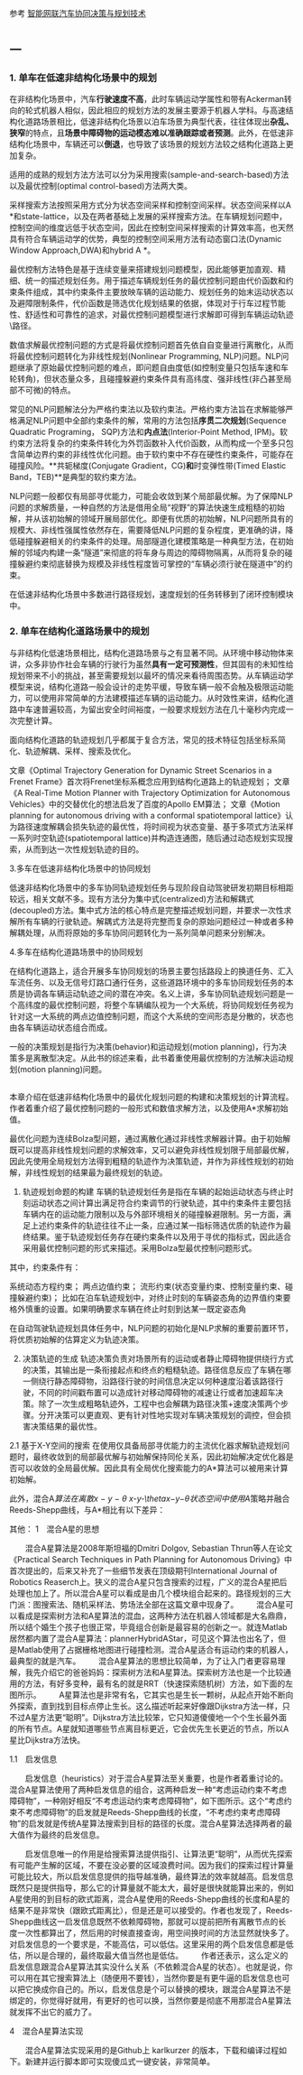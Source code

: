 参考 [智能网联汽车协同决策与规划技术](https://blog.csdn.net/mpt0816/category_11473928.html)

#
## 一
### 1. 单车在低速非结构化场景中的规划

在非结构化场景中，汽车**行驶速度不高**，此时车辆运动学属性和带有Ackerman转向的轮式机器人相似，因此相应的规划方法的发展主要源于机器人学科。与高速结构化道路场景相比，低速非结构化场景以泊车场景为典型代表，往往体现出**杂乱、狭窄**的特点，且**场景中障碍物的运动模态难以准确跟踪或者预测**。此外，在低速非结构化场景中，车辆还可以**倒退**，也导致了该场景的规划方法较之结构化道路上更加复杂。

适用的成熟的规划方法方法可以分为采用搜索(sample-and-search-based)方法以及最优控制(optimal control-based)方法两大类。

采样搜索方法按照采用方式分为状态空间采样和控制空间采样。状态空间采样以A *和state-lattice，以及在两者基础上发展的采样搜索方法。在车辆规划问题中，控制空间的维度远低于状态空间，因此在控制空间采样搜索的计算效率高，也天然具有符合车辆运动学的优势，典型的控制空间采用方法有动态窗口法(Dynamic Window Approach,DWA)和hybrid A *。

最优控制方法特色是基于连续变量来搭建规划问题模型，因此能够更加直观、精细、统一的描述规划任务。用于描述车辆规划任务的最优控制问题由代价函数和约束条件组成，其中约束条件主要放映车辆的运动能力、规划任务的始末运动状态以及避障限制条件，代价函数是筛选优化规划结果的依据，体现对于行车过程节能性、舒适性和可靠性的追求，对最优控制问题模型进行求解即可得到车辆运动轨迹\路径。

数值求解最优控制问题的方式是将最优控制问题首先依自自变量进行离散化，从而将最优控制问题转化为非线性规划(Nonlinear Programming, NLP)问题。NLP问题继承了原始最优控制问题的难点，即问题自由度低(如控制变量只包括车速和车轮转角)，但状态量众多，且碰撞躲避约束条件具有高纬度、强非线性(非凸甚至局部不可微)的特点。

常见的NLP问题解法分为严格约束法以及软约束法。严格约束方法旨在求解能够严格满足NLP问题中全部约束条件的解，常用的方法包括**序贯二次规划**(Sequence Quadratic Programing， SQP)方法和**内点法**(Interior-Point Method, IPM)。软约束方法将复杂的约束条件转化为外罚函数补入代价函数，从而构成一个至多只包含简单边界约束的非线性优化问题。由于软约束中不存在硬性约束条件，可能存在碰撞风险。**共轭梯度(Conjugate Gradient，CG)**和**时变弹性带(Timed Elastic Band，TEB)**是典型的软约束方法。

NLP问题一般都仅有局部寻优能力，可能会收敛到某个局部最优解。为了保障NLP问题的求解质量，一种自然的方法是借用全局“视野”的算法快速生成粗糙的初始解，并从该初始解的领域开展局部优化。即便有优质的初始解，NLP问题所具有的规模大、非线性强属性依然存在，需要降低NLP问题的复杂程度，更准确的讲，降低碰撞躲避相关的约束条件的处理。局部隧道化建模策略是一种典型方法，在初始解的邻域内构建一条“隧道”来彻底的将车身与周边的障碍物隔离，从而将复杂的碰撞躲避约束彻底替换为规模及非线性程度皆可掌控的“车辆必须行驶在隧道中”的约束。

在低速非结构化场景中多数进行路径规划，速度规划的任务转移到了闭环控制模块中。

### 2. 单车在结构化道路场景中的规划

与非结构化低速场景相比，结构化道路场景与之有显著不同。从环境中移动物体来讲，众多非协作社会车辆的行驶行为虽然**具有一定可预测性**，但其固有的未知性给规划带来不小的挑战，甚至需要规划以最坏的情况来看待周围态势。从车辆运动学模型来说，结构化道路一般会设计的走势平缓，导致车辆一般不会触及极限运动能力，可以使用非常简单的方法建模描述车辆的运动能力。从时效性来讲，结构化道路中车速普遍较高，为留出安全时间裕度，一般要求规划方法在几十毫秒内完成一次完整计算。

面向结构化道路的轨迹规划几乎都属于复合方法，常见的技术特征包括坐标系简化、轨迹解耦、采样、搜索及优化。

文章《Optimal Trajectory Generation for Dynamic Street Scenarios in a Frenet Frame》首次将Frenet坐标系概念应用到结构化道路上的轨迹规划；
文章《A Real-Time Motion Planner with Trajectory Optimization for Autonomous Vehicles》中的交替优化的想法启发了百度的Apollo EM算法；
文章《Motion planning for autonomous driving with a conformal spatiotemporal lattice》认为路径速度解耦会损失轨迹的最优性，将时间视为状态变量、基于多项式方法采样一系列时空轨迹(spatiotemporal lattice)并构造连通图，随后通过动态规划实现搜索，从而到达一次性规划轨迹的目的。


3.多车在低速非结构化场景中的协同规划

低速非结构化场景中的多车协同轨迹规划任务与现阶段自动驾驶研发初期目标相距较远，相关文献不多。现有方法分为集中式(centralized)方法和解耦式(decoupled)方法。集中式方法的核心特点是完整描述规划问题，并要求一次性求解所有车辆的行驶轨迹。解耦式方法是将完整而复杂的原始问题经过一种或者多种解耦处理，从而将原始的多车协同问题转化为一系列简单问题来分别解决。

4.多车在结构化道路场景中的协同规划

在结构化道路上，适合开展多车协同规划的场景主要包括路段上的换道任务、汇入车流任务、以及无信号灯路口通行任务，这些道路环境中的多车协同规划任务的本质是协调各车辆运动轨迹之间的潜在冲突。名义上讲，多车协同轨迹规划问题是一个高纬度的最优控制问题，将整个车辆编队视为一个大系统，将协同规划任务视为针对这一大系统的两点边值控制问题，而这个大系统的空间形态是分散的，状态也由各车辆运动状态组合而成。

一般的决策规划是指行为决策(behavior)和运动规划(motion planning)，行为决策多是离散型决定。从此书的综述来看，此书着重使用最优控制的方法解决运动规划(motion planning)问题。


## 
本章介绍在低速非结构化场景中的最优化规划问题的构建和决策规划的计算流程。作者着重介绍了最优控制问题的一般形式和数值求解方法，以及使用A*求解初始值。

最优化问题为连续Bolza型问题，通过离散化通过非线性求解器计算。由于初始解既可以提高非线性规划问题的求解效率，又可以避免非线性规划限于局部最优解，因此先使用全局规划方法得到粗糙的轨迹作为决策轨迹，并作为非线性规划的初始解，非线性规划的结果最为最终规划的轨迹。

1. 轨迹规划命题的构建
车辆的轨迹规划任务是指在车辆的起始运动状态与终止时刻运动状态之间计算出满足符合约束调节的行驶轨迹，其中约束条件主要包括车辆内在的运动能力限制以及与外部环境相关的碰撞躲避限制。另一方面，满足上述约束条件的轨迹往往不止一条，应通过某一指标筛选优质的轨迹作为最终结果。鉴于轨迹规划任务存在硬约束条件以及用于寻优的指标式，因此适合采用最优控制问题的形式来描述。采用Bolza型最优控制问题形式。

其中，约束条件有：

系统动态方程约束；
两点边值约束；
流形约束(状态变量约束、控制变量约束、碰撞躲避约束)；
比如在泊车轨迹规划中，对终止时刻的车辆姿态角的边界值约束要格外慎重的设置。如果明确要求车辆在终止时刻到达某一既定姿态角

在自动驾驶轨迹规划具体任务中，NLP问题的初始化是NLP求解的重要前置环节，将优质初始解的估算定义为轨迹决策。

2. 决策轨迹的生成
轨迹决策负责对场景所有的运动或者静止障碍物提供绕行方式的决策，其输出是一条衔接起点和终点的粗糙轨迹。路径信息反应了车辆在哪一侧绕行静态障碍物，沿路径行驶的时间信息决定以何种速度沿着该路径行驶，不同的时间戳布置可以造成针对移动障碍物的减速让行或者加速超车决策。除了一次生成粗略轨迹外，工程中也会解耦为路径决策+速度决策两个步骤。分开决策可以更直观、更有针对性地实现对车辆决策规划的调控，但会损害决策结果的最优性。

2.1 基于X-Y空间的搜索
在使用仅具备局部寻优能力的主流优化器求解轨迹规划问题时，最终收敛到的局部最优解与初始解保持同伦关系，因此初始解决定优化器是否可以收敛的全局最优解。因此具有全局优化搜索能力的A*算法可以被用来计算初始解。

此外，混合A*算法在离散x − y − θ x-y-\thetax−y−θ状态空间中使用A*策略并融合Reeds-Shepp曲线，与A*相比有以下差异：





其他：
1　混合A星的思想

　　混合A星算法是2008年斯坦福的Dmitri Dolgov, Sebastian Thrun等人在论文《Practical Search Techniques in Path Planning for Autonomous Driving》中首次提出的，后来又补充了一些细节发表在顶级期刊International Journal of Robotics Reaserch上。狭义的混合A星只包含搜索的过程，广义的混合A星把后处理也加上了。所以混合A星可以看成是由几个模块组合起来的。路径规划的三大门派：图搜索法、随机采样法、势场法全部在这篇文章中现身了。
　　混合A星可以看成是探索树方法和A星算法的混血，这两种方法在机器人领域都是大名鼎鼎，所以结个婚生个孩子也很正常，毕竟组合创新是最容易的创新之一。就连Matlab居然都内置了混合A星算法：plannerHybridAStar，可见这个算法也出名了，但是Matlab使用了占据栅格地图进行碰撞检测。混合A星适合有运动约束的机器人，最典型的就是汽车。
　　混合A星算法的思想比较简单，为了让入门者更容易理解，我先介绍它的爸爸妈妈：探索树方法和A星算法。探索树方法也是一个比较通用的方法，有好多变种，最有名的就是RRT（快速探索随机树）方法，如下面的左图所示。
　　A星算法也是非常有名，它其实也是生长一颗树，从起点开始不断向外探索，直到找到目标点停止生长。这么描述听起来好像跟Dijkstra方法一样，只不过A星方法更“聪明”。Dijkstra方法比较笨，它只知道傻傻地一个个生长最外面的所有节点。A星就知道哪些节点离目标更近，它会优先生长更近的节点，所以A星比Dijkstra方法快。

1.1　启发信息

　　启发信息（heuristics）对于混合A星算法至关重要，也是作者着重讨论的。混合A星算法使用了两种启发信息的组合，这两种启发一种“考虑运动约束不考虑障碍物”，一种刚好相反“不考虑运动约束考虑障碍物”，如下图所示。这个“考虑约束不考虑障碍物”的启发就是Reeds-Shepp曲线的长度，“不考虑约束考虑障碍物”的启发就是传统A星算法搜索到目标的路径的长度。混合A星算法选择两者的最大值作为最终的启发信息。


　　启发信息唯一的作用是给搜索算法提供指引、让算法更“聪明”，从而优先探索有可能产生解的区域，不要在没必要的区域浪费时间。因为我们的探索过程计算量可能比较大，所以启发信息提供的指导越准确，最终算法的效率就越高。启发信息既然只是提供指导，那么它的计算量就不能太大，最好是很快就能算出来的，例如A星使用的到目标的欧式距离，混合A星使用的Reeds-Shepp曲线的长度和A星的结果不是非常快（跟欧式距离比），但是还是可以接受的。作者也发现了，Reeds-Shepp曲线这一启发信息既然不依赖障碍物，那就可以提前把所有离散节点的长度一次性都算出了，然后用的时候直接查询，用空间换时间的方法显然就快多了。对启发信息的一个要求是，不能高估，可以低估。这里采用的两个启发信息都是低估，所以是合理的，最终取最大值当然也是低估。
　　作者还表示，这么定义的启发信息跟混合A星算法其实没什么关系（不依赖混合A星的状态）。也就是说，你可以用在其它搜索算法上（随便用不要钱），当然你要是有更牛逼的启发信息也可以把它换成你自己的。所以，启发信息是个可以替换的模块，跟混合A星算法不是绑定的，你觉得好就用，有更好的也可以换，当然你要是彻底不用那混合A星算法就发挥不出它的威力了。



4　混合A星算法实现

　　混合A星算法实现采用的是Github上 karlkurzer 的版本，下载和编译过程如下。新建并运行脚本即可实现傻瓜式一键安装，非常简单。